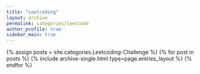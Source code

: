 ```yaml
---
title: "Leetcoding"
layout: archive
permalink: categories/leetcode
author_profile: true
sidebar_main: true
---
```



{% assign posts = site.categories.Leetcoding-Challenge %}
{% for post in posts %} {% include archive-single.html type=page.entries_layout %} {% endfor %}
